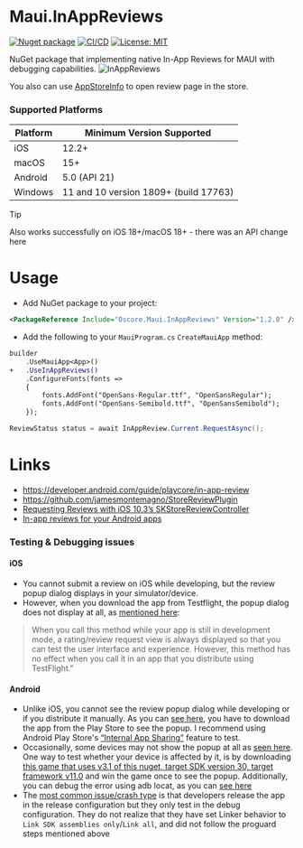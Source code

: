 # Maui.InAppReviews

[![Nuget package](https://img.shields.io/nuget/vpre/Oscore.Maui.InAppReviews)](https://www.nuget.org/packages/Oscore.Maui.InAppReviews/)
[![CI/CD](https://github.com/oscoreio/Maui.InAppReviews/actions/workflows/dotnet.yml/badge.svg?branch=main)](https://github.com/oscoreio/Maui.InAppReviews/actions/workflows/dotnet.yml)
[![License: MIT](https://img.shields.io/github/license/oscoreio/Maui.InAppReviews)](https://github.com/oscoreio/Maui.InAppReviews/blob/main/LICENSE)

NuGet package that implementing native In-App Reviews for MAUI with debugging capabilities.
![InAppReviews](https://developer.android.com/static/images/google/play/in-app-review/iar-flow.jpg)

You also can use [AppStoreInfo](https://github.com/oscoreio/Maui.AppStoreInfo) to open review page in the store.

### Supported Platforms
| Platform | Minimum Version Supported             |
|----------|---------------------------------------|
| iOS      | 12.2+                                 |
| macOS    | 15+                                   |
| Android  | 5.0 (API 21)                          |
| Windows  | 11 and 10 version 1809+ (build 17763) |
> [!TIP]
> Also works successfully on iOS 18+/macOS 18+ - there was an API change here

# Usage
- Add NuGet package to your project:
```xml
<PackageReference Include="Oscore.Maui.InAppReviews" Version="1.2.0" />
```
- Add the following to your `MauiProgram.cs` `CreateMauiApp` method:
```diff
builder
    .UseMauiApp<App>()
+   .UseInAppReviews()
    .ConfigureFonts(fonts =>
    {
        fonts.AddFont("OpenSans-Regular.ttf", "OpenSansRegular");
        fonts.AddFont("OpenSans-Semibold.ttf", "OpenSansSemibold");
    });
```

```cs
ReviewStatus status = await InAppReview.Current.RequestAsync();
```


# Links
- https://developer.android.com/guide/playcore/in-app-review
- https://github.com/jamesmontemagno/StoreReviewPlugin
- [Requesting Reviews with iOS 10.3’s SKStoreReviewController](https://devblogs.microsoft.com/xamarin/requesting-reviews-ios-10-3s-skstorereviewcontroller/?WT.mc_id=friends-0000-jamont)  
- [In-app reviews for your Android apps](https://devblogs.microsoft.com/xamarin/android-in-app-reviews/?WT.mc_id=friends-0000-jamont)  

### Testing & Debugging issues

#### iOS

* You cannot submit a review on iOS while developing, but the review popup dialog displays in your simulator/device.
* However, when you download the app from Testflight, the popup dialog does not display at all, as [mentioned here](https://developer.apple.com/documentation/storekit/skstorereviewcontroller/2851536-requestreview):
> When you call this method while your app is still in development mode, a rating/review request view is always displayed so that you can test the user interface and experience. However, this method has no effect when you call it in an app that you distribute using TestFlight."

#### Android

* Unlike iOS, you cannot see the review popup dialog while developing or if you distribute it manually. As you can [see here](https://developer.android.com/guide/playcore/in-app-review/test), you have to download the app from the Play Store to see the popup. I recommend using Android Play Store's [“Internal App Sharing”](https://play.google.com/console/about/internalappsharing/) feature to test.
* Occasionally, some devices may not show the popup at all as [seen here](https://github.com/jamesmontemagno/StoreReviewPlugin/pull/27#issuecomment-877410136). One way to test whether your device is affected by it, is by downloading [this game that uses v3.1 of this nuget, target SDK version 30, target framework v11.0](https://play.google.com/store/apps/details?id=com.tfp.numberbomb) and win the game once to see the popup. Additionally, you can debug the error using adb locat, as you can [see here](https://github.com/jamesmontemagno/StoreReviewPlugin/issues/26#issue-940942211)
* The [most common issue/crash type](https://github.com/jamesmontemagno/StoreReviewPlugin/issues/20) is that developers release the app in the release configuration but they only test in the debug configuration. They do not realize that they have set Linker behavior to `Link SDK assemblies only`/`Link all`, and did not follow the proguard steps mentioned above
